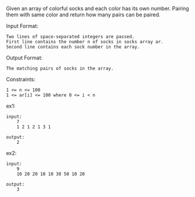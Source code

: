 Given an array of colorful socks and each color has its own number. Pairing them with same color and return how many pairs can be paired.<br />

Input Format:

	Two lines of space-separated integers are passed.
	First line contains the number n of socks in socks array ar.
	Second line contains each sock number in the array.

Output Format:

	The matching pairs of socks in the array.

Constraints:

	1 <= n <= 100
	1 <= ar[i] <= 100 where 0 <= i < n

ex1:

	input:
		7
		1 2 1 2 1 3 1

	output:
		2

ex2:

	input:
		9
		10 20 20 10 10 30 50 10 20

	output:
		3

